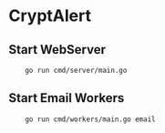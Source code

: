 # CryptAlert


## Start WebServer
```
    go run cmd/server/main.go
```

## Start Email Workers
```
    go run cmd/workers/main.go email
```